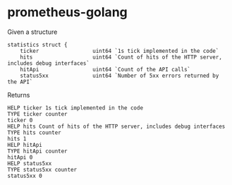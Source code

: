 # prometheus-golang


Given a structure 

	statistics struct {
		ticker                 uint64 `1s tick implemented in the code`
		hits                   uint64 `Count of hits of the HTTP server, includes debug interfaces`
		hitApi                 uint64 `Count of the API calls`
		status5xx              uint64 `Number of 5xx errors returned by the API`
Returns

	HELP ticker 1s tick implemented in the code
	TYPE ticker counter
	ticker 0
	HELP hits Count of hits of the HTTP server, includes debug interfaces
	TYPE hits counter
	hits 1
	HELP hitApi 
	TYPE hitApi counter
	hitApi 0
	HELP status5xx 
	TYPE status5xx counter
	status5xx 0

